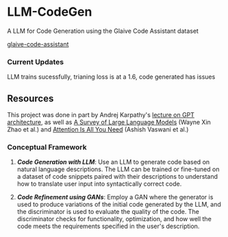 # LLM-CodeGen
A LLM for Code Generation using the Glaive Code Assistant dataset

[glaive-code-assistant](https://huggingface.co/datasets/glaiveai/glaive-code-assistant)


### Current Updates

LLM trains sucessfully, trianing loss is at a 1.6, code generated has issues

## Resources

This project was done in part by Andrej Karpathy's [lecture on GPT architecture](https://www.youtube.com/watch?v=kCc8FmEb1nY&ab_channel=AndrejKarpathy), as well as
 [A Survey of Large Language Models](https://arxiv.org/pdf/2303.18223) (Wayne Xin Zhao et al.) and [Attention Is All You Need](https://arxiv.org/pdf/1706.03762) (Ashish Vaswani et al.)
 
### Conceptual Framework

1. ***Code Generation with LLM***: Use an LLM to generate code based on natural language descriptions. The LLM can be trained or fine-tuned on a dataset of code snippets paired with their descriptions to understand how to translate user input into syntactically correct code.

2. ***Code Refinement using GANs***: Employ a GAN where the generator is used to produce variations of the initial code generated by the LLM, and the discriminator is used to evaluate the quality of the code. The discriminator checks for functionality, optimization, and how well the code meets the requirements specified in the user's description.
